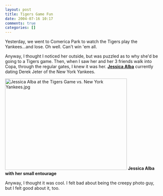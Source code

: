 ```yaml
---
layout: post
title: Tigers Game Fun
date: 2004-07-16 10:17
comments: true
categories: []
---
```

Yesterday, we went to Comerica Park to watch the Tigers play the Yankees...and lose. Oh well. Can't win 'em all.

Anyway, I thought I noticed her outside, but was puzzled as to why she'd be going to a Tigers game. Then, when I saw her and her 3 friends walk into Copa, through the regular gates, I knew it was her. <strong><a href="http://imdb.com/name/nm0004695/">Jessica Alba</a></strong> currently dating Derek Jeter of the New York Yankees.

<a href="http://peterfilias.com/JessicaAlba_Tigers.jpg"><img width="400" height="300" border="0" alt="Jessica Alba at the Tigers Game vs. New York Yankees.jpg" src="http://peterfilias.com/JessicaAlba_Tigers.jpg" /></a>
<strong>Jessica Alba with her small entourage</strong>

Anyway, I thought it was cool. I felt bad about being the creepy photo guy, but I felt good about it, too.
